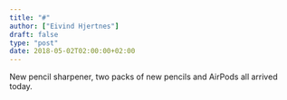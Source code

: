 ```yaml
---
title: "#"
author: ["Eivind Hjertnes"]
draft: false
type: "post"
date: 2018-05-02T02:00:00+02:00
---
```


New pencil sharpener, two packs of new pencils and AirPods all arrived
today.
